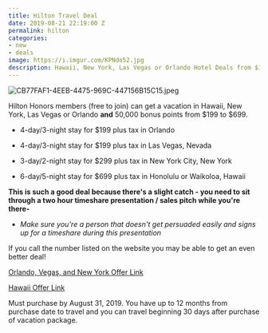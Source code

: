 ```yaml
---
title: Hilton Travel Deal
date: 2019-08-21 22:19:00 Z
permalink: hilton
categories:
- new
- deals
image: https://i.imgur.com/KPNdo52.jpg
description: Hawaii, New York, Las Vegas or Orlando Hotel Deals from $199 to $699.
---
```


![CB77FAF1-4EEB-4475-969C-447156B15C15.jpeg](/uploads/CB77FAF1-4EEB-4475-969C-447156B15C15.jpeg)

Hilton Honors members (free to join) can get a vacation in Hawaii, New York, Las Vegas or Orlando **and** 50,000 bonus points from $199 to $699.

* 4-day/3-night stay for $199 plus tax in Orlando

* 4-day/3-night stay for $199 plus tax in Las Vegas, Nevada

* 3-day/2-night stay for $299 plus tax in New York City, New York

* 6-day/5-night stay for $699 plus tax in Honolulu or Waikoloa, Hawaii

**This is such a good deal because there's a slight catch - you need to sit through a two hour timeshare presentation / sales pitch while you're there-**

* *Make sure you're a person that doesn't get persuaded easily and signs up for a timeshare during this presentation*

If you call the number listed on the website you may be able to get an even better deal!

[Orlando, Vegas, and New York Offer Link](https://www.hiltongrandvacations.com/offers/hilton/honors/email/0819/orllvny/lastchance/index.html?sourceCode=588&WT.mc_id=zLADA0WW1XX2OLA3DA4Aff5Aff6MULTIBR7_138624670_1635394)

[Hawaii Offer Link](https://www.hiltongrandvacations.com/offers/hilton/honors/email/0819/hi/lastchance/index.html)

Must purchase by August 31, 2019. You have up to 12 months from purchase date to travel and you can travel beginning 30 days after purchase of vacation package.